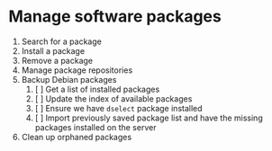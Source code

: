 # Manage software packages

1. Search for a package
2. Install a package
3. Remove a package
4. Manage package repositories
5. Backup Debian packages
   1. [ ] Get a list of installed packages
   2. [ ] Update the index of available packages
   3. [ ] Ensure we have `dselect` package installed
   4. [ ] Import previously saved package list and have the missing packages installed on the server
6. Clean up orphaned packages
